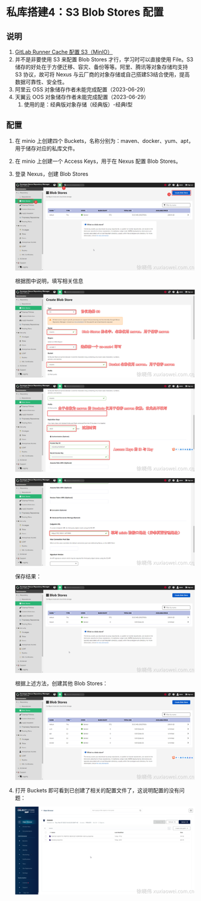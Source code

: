 # 私库搭建4：S3 Blob Stores 配置

## 说明

1. [GitLab Runner Cache 配置 S3（MinIO）](/docs/gitlab-runner/cache-s3-configuration.md)
2. 并不是非要使用 S3 来配置 Blob Stores 才行，学习时可以直接使用 File。S3 储存的好处在于方便迁移、容灾、备份等等。阿里、腾讯等对象存储均支持
   S3 协议，故可将 Nexus 与云厂商的对象存储或自己搭建S3结合使用，提高数据可靠性、安全性。
3. 阿里云 OSS 对象储存作者未能完成配置（2023-06-29）
4. 天翼云 OOS 对象储存作者未能完成配置（2023-06-29）
    1. 使用的是：经典版对象存储（经典版）-经典Ⅰ型

## 配置

1. 在 minio 上创建四个 Buckets，名称分别为：maven、docker、yum、apt，用于储存对应的私库文件。
2. 在 minio 上创建一个 Access Keys，用于在 Nexus 配置 Blob Stores。
3. 登录 Nexus，创建 Blob Stores

   ![image.png](static/s3-blob-stores-1.png)

   根据图中说明，填写相关信息

   ![image.png](static/s3-blob-stores-2.png)

   ![image.png](static/s3-blob-stores-3.png)

   ![image.png](static/s3-blob-stores-4.png)

   保存结果：

   ![image.png](static/s3-blob-stores-5.png)

   根据上述方法，创建其他 Blob Stores：

   ![image.png](static/s3-blob-stores-6.png)

4. 打开 Buckets 即可看到已创建了相关的配置文件了，这说明配置的没有问题：

   ![image.png](static/s3-blob-stores-7.png)
       
